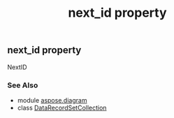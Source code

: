 ﻿---
title: next_id property
second_title: Aspose.Diagram for Python via .NET API References
description: 
type: docs
weight: 90
url: /python-net/aspose.diagram/datarecordsetcollection/next_id/
is_root: false
---

## next_id property


NextID

### See Also
* module [aspose.diagram](../../)
* class [DataRecordSetCollection](/diagram/python-net/aspose.diagram/datarecordsetcollection)
